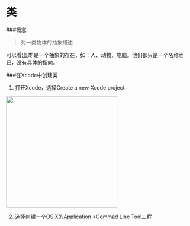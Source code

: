 # 类

###概念

>对一类物体的抽象描述

可以看出*类* 是一个抽象的存在，如：人、动物、电脑。他们都只是一个名称而已，没有具体的指向。

###在Xcode中创建类

1. 打开Xcode，选择Create a new Xcode project

<image src="./images/class-1.png" width="300px" />

2. 选择创建一个OS X的Application->Commad Line Tool工程